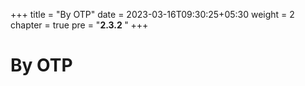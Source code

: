 +++
title = "By OTP"
date = 2023-03-16T09:30:25+05:30
weight = 2
chapter = true
pre = "<b>2.3.2 </b>"
+++

# By OTP


